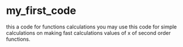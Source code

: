 # my_first_code
this a code for functions calculations
you may use this code for simple calculations on making fast calculations values of x of second order functions.
